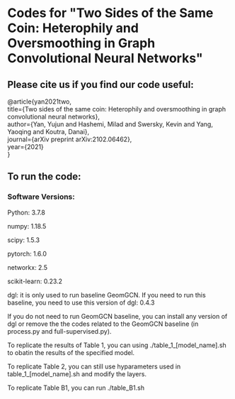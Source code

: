 # Codes for "Two Sides of the Same Coin: Heterophily and Oversmoothing in Graph Convolutional Neural Networks"
## Please cite us if you find our code useful:
@article{yan2021two, <br />
  title={Two sides of the same coin: Heterophily and oversmoothing in graph convolutional neural networks}, <br />
  author={Yan, Yujun and Hashemi, Milad and Swersky, Kevin and Yang, Yaoqing and Koutra, Danai}, <br />
  journal={arXiv preprint arXiv:2102.06462}, <br />
  year={2021} <br />
} <br />
## To run the code:
### Software Versions:
Python: 3.7.8

numpy: 1.18.5

scipy: 1.5.3

pytorch: 1.6.0

networkx: 2.5

scikit-learn: 0.23.2

dgl: it is only used to run baseline GeomGCN. If you need to run this baseline, you need to use this version of dgl: 0.4.3

If you do not need to run GeomGCN baseline, you can install any version of dgl or remove the the codes related to the GeomGCN baseline (in process.py and full-supervised.py).

To replicate the results of Table 1, you can using ./table_1_[model_name].sh to obatin the results of the specified model.

To replicate Table 2, you can still use hyparameters used in table_1_[model_name].sh and modify the layers.

To replicate Table B1, you can run ./table_B1.sh

